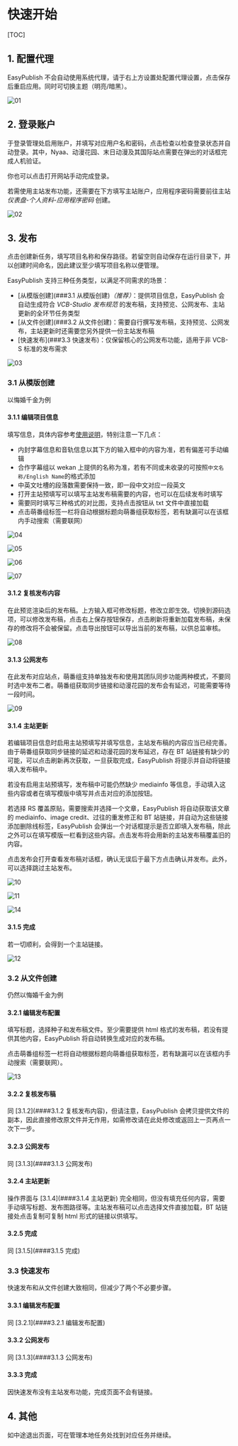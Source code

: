 # 快速开始

[TOC]

## 1. 配置代理

EasyPublish 不会自动使用系统代理，请于右上方设置处配置代理设置，点击保存后重启应用。同时可切换主题（明亮/暗黑）。

![01](./readme/quickstart/01.png)

## 2. 登录账户

于登录管理处启用账户，并填写对应用户名和密码，点击检查以检查登录状态并自动登录。其中，Nyaa、动漫花园、末日动漫及其国际站点需要在弹出的对话框完成人机验证。

你也可以点击打开网站手动完成登录。

若需使用主站发布功能，还需要在下方填写主站账户，应用程序密码需要前往主站 *仪表盘-个人资料-应用程序密码* 创建。

![02](./readme/quickstart/02.png)

## 3. 发布

点击创建新任务，填写项目名称和保存路径。若留空则自动保存在运行目录下，并以创建时间命名，因此建议至少填写项目名称以便管理。

EasyPublish 支持三种任务类型，以满足不同需求的场景：

- [从模版创建](###3.1 从模版创建)*（推荐）*：提供项目信息，EasyPublish 会自动生成符合 *VCB-Studio 发布规范* 的发布稿，支持预览、公网发布、主站更新的全环节任务类型
- [从文件创建](###3.2 从文件创建)：需要自行撰写发布稿，支持预览、公网发布，主站更新时还需要您另外提供一份主站发布稿
- [快速发布](###3.3 快速发布)：仅保留核心的公网发布功能，适用于非 VCB-S 标准的发布需求

![03](./readme/quickstart/03.png)

### 3.1 从模版创建

以悔婚千金为例

#### 3.1.1 编辑项目信息

填写信息，具体内容参考[使用说明](./README.md)，特别注意一下几点：

- 内封字幕信息和音轨信息以其下方的输入框中的内容为准，若有偏差可手动编辑
- 合作字幕组以 wekan 上提供的名称为准，若有不同或未收录的可按照`中文名称/English Name`的格式添加
- 中英文吐槽的段落数需要保持一致，即一段中文对应一段英文
- 打开主站预填写可以填写主站发布稿需要的内容，也可以在后续发布时填写
- 需要同时填写三种格式的对比图，支持点击按钮从 txt 文件中直接加载
- 点击萌番组标签一栏将自动根据标题向萌番组获取标签，若有缺漏可以在该框内手动搜索（需要联网）

![04](./readme/quickstart/04.png)

![05](./readme/quickstart/05.png)

![06](./readme/quickstart/06.png)

![07](./readme/quickstart/07.png)

#### 3.1.2 复核发布内容

在此预览渲染后的发布稿。上方输入框可修改标题，修改立即生效。切换到源码选项，可以修改发布稿，点击右上保存按钮保存，点击刷新将重新加载发布稿，未保存的修改将不会被保留。点击导出按钮可以导出当前的发布稿，以供总监审核。

![08](./readme/quickstart/08.png)

#### 3.1.3 公网发布

在此发布对应站点，萌番组支持单独发布和使用其团队同步功能两种模式，不要同时选中发布二者。萌番组获取同步链接和动漫花园的发布会有延迟，可能需要等待一段时间。

![09](./readme/quickstart/09.png)

#### 3.1.4 主站更新

若编辑项目信息时启用主站预填写并填写信息，主站发布稿的内容应当已经完善。由于萌番组获取同步链接的延迟和动漫花园的发布延迟，存在 BT 站链接有缺少的可能，可以点击刷新再次获取，一旦获取完成，EasyPublish 将提示并自动将链接填入发布稿中。

若没有启用主站预填写，发布稿中可能仍然缺少 mediainfo 等信息，手动填入这些内容或者在填写模版中填写并点击对应的添加按钮。

若选择 RS 覆盖原贴，需要搜索并选择一个文章，EasyPublish 将自动获取该文章的 mediainfo、image credit、过往的重发修正和 BT 站链接，并自动为这些链接添加删除线标签，EasyPublish 会弹出一个对话框提示是否立即填入发布稿，除此之外可以在填写模版一栏看到这些内容。点击发布将会用新的主站发布稿覆盖旧的内容。

点击发布会打开查看发布稿对话框，确认无误后于最下方点击确认并发布。此外，可以选择跳过主站发布。

![10](./readme/quickstart/10.png)

![11](./readme/quickstart/11.png)

![14](./readme/quickstart/14.png)

#### 3.1.5 完成

若一切顺利，会得到一个主站链接。

![12](./readme/quickstart/12.png)

### 3.2 从文件创建

仍然以悔婚千金为例

#### 3.2.1 编辑发布配置

填写标题，选择种子和发布稿文件。至少需要提供 html 格式的发布稿，若没有提供其他内容，EasyPublish 将自动转换生成对应的发布稿。

点击萌番组标签一栏将自动根据标题向萌番组获取标签，若有缺漏可以在该框内手动搜索（需要联网）。

![13](./readme/quickstart/13.png)

#### 3.2.2 复核发布稿

同 [3.1.2](####3.1.2 复核发布内容)，但请注意，EasyPublish 会拷贝提供文件的副本，因此直接修改原文件并无作用，如需修改请在此处修改或返回上一页再点一次下一步。

#### 3.2.3 公网发布

同 [3.1.3](####3.1.3 公网发布)

#### 3.2.4 主站更新

操作界面与 [3.1.4](####3.1.4 主站更新) 完全相同，但没有填充任何内容，需要手动填写标题、发布图路径等。主站发布稿可以点击选择文件直接加载，BT 站链接处点击复制可复制 html 形式的链接以供填写。

#### 3.2.5 完成

同 [3.1.5](####3.1.5 完成)

### 3.3 快速发布

快速发布和从文件创建大致相同，但减少了两个不必要步骤。

#### 3.3.1 编辑发布配置

同 [3.2.1](####3.2.1 编辑发布配置)

#### 3.3.2 公网发布

同 [3.1.3](####3.1.3 公网发布)

#### 3.3.3 完成

因快速发布没有主站发布功能，完成页面不会有链接。

## 4. 其他

如中途退出页面，可在管理本地任务处找到对应任务并继续。
